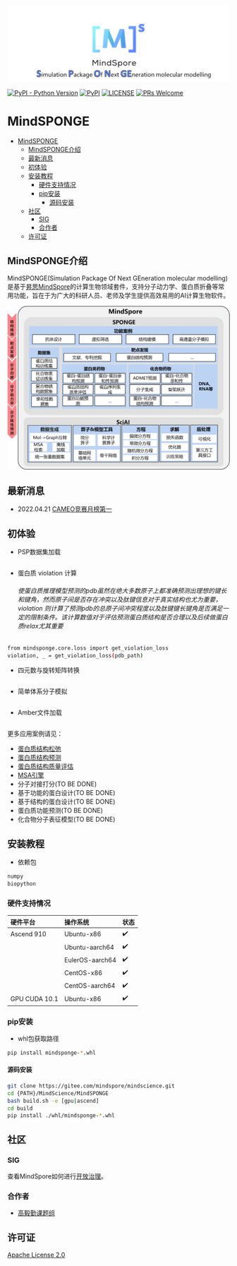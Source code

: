 ![MindSPONGE标志](docs/MindSPONGE.png "MindSPONGE logo")

[![PyPI - Python Version](https://img.shields.io/pypi/pyversions/mindspore.svg)](https://pypi.org/project/mindspore)
[![PyPI](https://badge.fury.io/py/mindspore.svg)](https://badge.fury.io/py/mindspore)
[![LICENSE](https://img.shields.io/github/license/mindspore-ai/mindspore.svg?style=flat-square)](https://github.com/mindspore-ai/mindspore/blob/master/LICENSE)
[![PRs Welcome](https://img.shields.io/badge/PRs-welcome-brightgreen.svg?style=flat-square)](https://gitee.com/mindspore/mindscience/pulls)
# MindSPONGE

<!-- TOC -->

- [MindSPONGE](#mindsponge)
    - [MindSPONGE介绍](#mindsponge介绍)
    - [最新消息](#最新消息)
    - [初体验](#初体验)
    - [安装教程](#安装教程)
        - [硬件支持情况](#硬件支持情况)
        - [pip安装](#pip安装)
            - [源码安装](#源码安装)
    - [社区](#社区)
        - [SIG](#sig)
        - [合作者](#合作者)
    - [许可证](#许可证)

<!-- TOC -->

## MindSPONGE介绍

MindSPONGE(Simulation Package Of Next GEneration molecular modelling)是基于[昇思MindSpore](https://www.mindspore.cn/)的计算生物领域套件，支持分子动力学、蛋白质折叠等常用功能，旨在于为广大的科研人员、老师及学生提供高效易用的AI计算生物软件。

<img src="docs/archi.png" alt="MindSPONGE Architecture" width="600"/>

## 最新消息

- 2022.04.21 [CAMEO竞赛月榜第一](https://www.huawei.com/cn/news/2022/4/mindspore-cameo-protein-ascend)

## 初体验

- PSP数据集加载

```bash
```

- 蛋白质 violation 计算
    ###### 使蛋白质推理模型预测的pdb虽然在绝大多数原子上都准确预测出理想的键长和键角，然而原子间是否存在冲突以及肽键信息对于真实结构也尤为重要，violation 则计算了预测pdb的总原子间冲突程度以及肽键键长键角是否满足一定的限制条件。该计算数值对于评估预测蛋白质结构是否合理以及后续做蛋白质relax尤其重要

```bash
from mindsponge.core.loss import get_violation_loss
violation, _ = get_violation_loss(pdb_path)
```

- 四元数与旋转矩阵转换

```bash
```

- 简单体系分子模拟

```bash
```

- Amber文件加载

```bash
```

更多应用案例请见：

- [蛋白质结构松弛](https://gitee.com/izayoi16/mindscience/blob/dev-md/MindSPONGE/applications/molecular_dynamics/protein_relax/protein_relax_pipeline.py)
- [蛋白质结构预测]()
- [蛋白质结构质量评估]()
- [MSA引擎]()
- 分子对接打分(TO BE DONE)
- 基于功能的蛋白设计(TO BE DONE)
- 基于结构的蛋白设计(TO BE DONE)
- 蛋白质功能预测(TO BE DONE)
- 化合物分子表征模型(TO BE DONE)

## 安装教程

- 依赖包

```bash
numpy
biopython
```

### 硬件支持情况

| 硬件平台      | 操作系统        | 状态  |
| :------------ | :-------------- | :--- |
| Ascend 910    | Ubuntu-x86      | ✔️   |
|               | Ubuntu-aarch64  | ✔️   |
|               | EulerOS-aarch64 | ✔️   |
|               | CentOS-x86      | ✔️   |
|               | CentOS-aarch64  | ✔️   |
| GPU CUDA 10.1 | Ubuntu-x86      | ✔️   |

### pip安装

- whl包获取路径

```bash
pip install mindsponge-*.whl
```

#### 源码安装

```bash
git clone https://gitee.com/mindspore/mindscience.git
cd {PATH}/MindScience/MindSPONGE
bash build.sh -e [gpu|ascend]
cd build
pip install ./whl/mindsponge-*.whl
```

## 社区

### SIG

查看MindSpore如何进行[开放治理](https://gitee.com/mindspore/community/blob/master/governance.md)。

### 合作者

- [高毅勤课题组]()

## 许可证

[Apache License 2.0](LICENSE)
